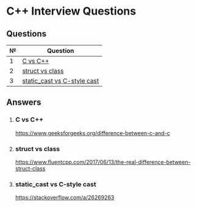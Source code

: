 # C++ Interview Questions

## Questions

| № | Question |
| - | -------- |
| 1 | [С vs С++](https://github.com/albrt-dev/cpp-interview-questions#c-vs-c) |
| 2 | [struct vs class](https://github.com/albrt-dev/cpp-interview-questions#struct-vs-class) |
| 3 | [static_cast vs C-style cast](https://github.com/albrt-dev/cpp-interview-questions#static_cast-vs-c-style-cast) |

## Answers
1. ### C vs C++
   https://www.geeksforgeeks.org/difference-between-c-and-c
2. ### struct vs class
   https://www.fluentcpp.com/2017/06/13/the-real-difference-between-struct-class
3. ### static_cast vs C-style cast
   https://stackoverflow.com/a/26269263
